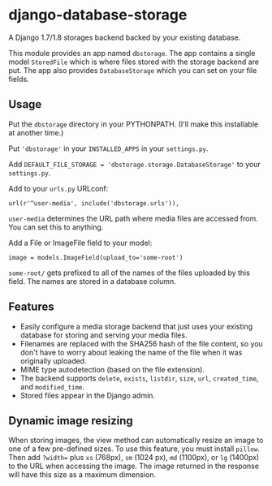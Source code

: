 # django-database-storage

A Django 1.7/1.8 storages backend backed by your existing database.

This module provides an app named `dbstorage`. The app contains a single model `StoredFile` which is where files stored with the storage backend are put. The app also provides `DatabaseStorage` which you can set on your file fields.

## Usage

Put the `dbstorage` directory in your PYTHONPATH. (I'll make this installable at another time.)

Put `'dbstorage'` in your `INSTALLED_APPS` in your `settings.py`.

Add `DEFAULT_FILE_STORAGE = 'dbstorage.storage.DatabaseStorage'` to your `settings.py`.

Add to your `urls.py` URLconf:

	url(r'^user-media', include('dbstorage.urls')),

`user-media` determines the URL path where media files are accessed from. You can set this to anything.

Add a File or ImageFile field to your model:

	image = models.ImageField(upload_to='some-root')

`some-root/` gets prefixed to all of the names of the files uploaded by this field. The names are stored in a database column.

## Features

* Easily configure a media storage backend that just uses your existing database for storing and serving your media files.
* Filenames are replaced with the SHA256 hash of the file content, so you don't have to worry about leaking the name of the file when it was originally uploaded.
* MIME type autodetection (based on the file extension).
* The backend supports `delete`, `exists`, `listdir`, `size`, `url`, `created_time`, and `modified_time`.
* Stored files appear in the Django admin.

## Dynamic image resizing

When storing images, the view method can automatically resize an image to one of a few pre-defined sizes. To use this feature, you must install `pillow`. Then add `?width=` plus `xs` (768px), `sm` (1024 px), `md` (1100px), or `lg` (1400px) to the URL when accessing the image. The image returned in the response will have this size as a maximum dimension.
